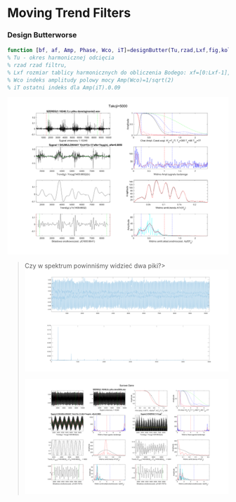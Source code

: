 # Moving Trend Filters

### Design Butterworse
```matlab
function [bf, af, Amp, Phase, Wco, iT]=designButter(Tu,rzad,Lxf,fig,kolorB) 
% Tu - okres harmonicznej odcięcia
% rzad rzad filtru,
% Lxf rozmiar tablicy harmonicznych do obliczenia Bodego: xf=[0:Lxf-1],
% Wco indeks amplitudy polowy mocy Amp(Wco)=1/sqrt(2)
% iT ostatni indeks dla Amp(iT).0.09
```

![](figury/Fig_P2K2.png) 

> Czy w spektrum powinniśmy widzieć dwa piki?>
>![](figury/MTFkody_11.png) 
>
>![](figury/MTFkody_1050Hz.png) 